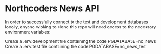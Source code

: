 # Northcoders News API

In order to successfully connect to the test and development databases locally, anyone wishing to clone this repo will need access to the necessary environment variables:
 
Create a .env.development file containing the code PGDATABASE=nc_news
Create a .env.test file containing the code PGDATABASE=nc_news_test
